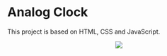 # Analog Clock
This project is based on HTML, CSS and JavaScript.

<div align="center">
<img src="clock1.jpg"/> 
</br>
</div>
